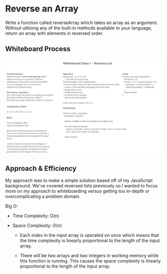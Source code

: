 # Reverse an Array

Write a function called reverseArray which takes an array as an argument. Without utilizing any of the built-in methods available to your language, return an array with elements in reversed order.

## Whiteboard Process

![reverse-list whiteboard](reverse-list.jpg)

## Approach & Efficiency

My approach was to make a simple solution based off of my JavaScript background. We've covered reversed lists previously so I wanted to focus more on my approach to whiteboarding versus getting too in-depth or overcomplicating a problem domain.

Big O:

* Time Complexity: O(n)

* Space Complexity: O(n)

  * Each index in the input array is operated on once which means that the time complexity is linearly proportional to the length of the input array.

  * There will be two arrays and two integers in working memory while this function is running. This causes the space complexity is linearly proportional to the length of the input array.
